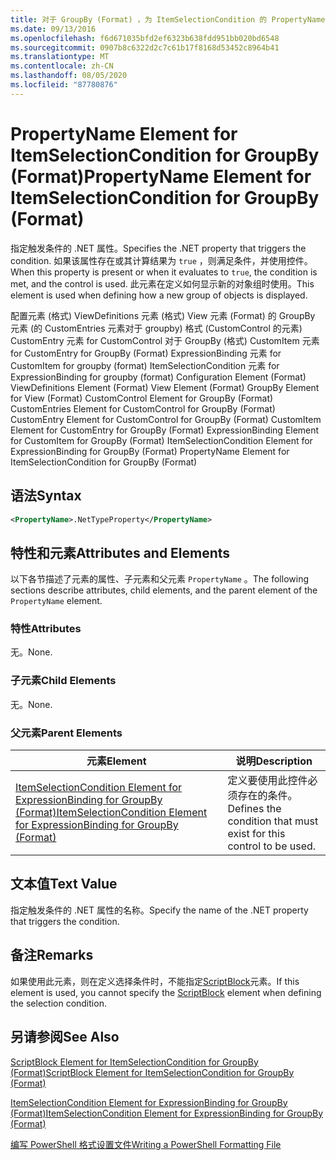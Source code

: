```yaml
---
title: 对于 GroupBy (Format) ，为 ItemSelectionCondition 的 PropertyName 元素 |Microsoft Docs
ms.date: 09/13/2016
ms.openlocfilehash: f6d671035bfd2ef6323b638fdd951bb020bd6548
ms.sourcegitcommit: 0907b8c6322d2c7c61b17f8168d53452c8964b41
ms.translationtype: MT
ms.contentlocale: zh-CN
ms.lasthandoff: 08/05/2020
ms.locfileid: "87780876"
---
```

# <a name="propertyname-element-for-itemselectioncondition-for-groupby-format"></a><span data-ttu-id="fd1f3-102">PropertyName Element for ItemSelectionCondition for GroupBy (Format)</span><span class="sxs-lookup"><span data-stu-id="fd1f3-102">PropertyName Element for ItemSelectionCondition for GroupBy (Format)</span></span>

<span data-ttu-id="fd1f3-103">指定触发条件的 .NET 属性。</span><span class="sxs-lookup"><span data-stu-id="fd1f3-103">Specifies the .NET property that triggers the condition.</span></span> <span data-ttu-id="fd1f3-104">如果该属性存在或其计算结果为 `true` ，则满足条件，并使用控件。</span><span class="sxs-lookup"><span data-stu-id="fd1f3-104">When this property is present or when it evaluates to `true`, the condition is met, and the control is used.</span></span> <span data-ttu-id="fd1f3-105">此元素在定义如何显示新的对象组时使用。</span><span class="sxs-lookup"><span data-stu-id="fd1f3-105">This element is used when defining how a new group of objects is displayed.</span></span>

<span data-ttu-id="fd1f3-106">配置元素 (格式) ViewDefinitions 元素 (格式) View 元素 (Format) 的 GroupBy 元素 (的 CustomEntries 元素对于 groupby) 格式 (CustomControl 的元素) CustomEntry 元素 for CustomControl 对于 GroupBy (格式) CustomItem 元素 for CustomEntry for GroupBy (Format) ExpressionBinding 元素 for CustomItem for groupby (format) ItemSelectionCondition 元素 for ExpressionBinding for groupby (format) </span><span class="sxs-lookup"><span data-stu-id="fd1f3-106">Configuration Element (Format) ViewDefinitions Element (Format) View Element (Format) GroupBy Element for View (Format) CustomControl Element for GroupBy (Format) CustomEntries Element for CustomControl for GroupBy (Format) CustomEntry Element for CustomControl for GroupBy (Format) CustomItem Element for CustomEntry for GroupBy (Format) ExpressionBinding Element for CustomItem for GroupBy (Format) ItemSelectionCondition Element for ExpressionBinding for GroupBy (Format) PropertyName Element for ItemSelectionCondition for GroupBy (Format)</span></span>

## <a name="syntax"></a><span data-ttu-id="fd1f3-107">语法</span><span class="sxs-lookup"><span data-stu-id="fd1f3-107">Syntax</span></span>

```xml
<PropertyName>.NetTypeProperty</PropertyName>
```

## <a name="attributes-and-elements"></a><span data-ttu-id="fd1f3-108">特性和元素</span><span class="sxs-lookup"><span data-stu-id="fd1f3-108">Attributes and Elements</span></span>

<span data-ttu-id="fd1f3-109">以下各节描述了元素的属性、子元素和父元素 `PropertyName` 。</span><span class="sxs-lookup"><span data-stu-id="fd1f3-109">The following sections describe attributes, child elements, and the parent element of the `PropertyName` element.</span></span>

### <a name="attributes"></a><span data-ttu-id="fd1f3-110">特性</span><span class="sxs-lookup"><span data-stu-id="fd1f3-110">Attributes</span></span>

<span data-ttu-id="fd1f3-111">无。</span><span class="sxs-lookup"><span data-stu-id="fd1f3-111">None.</span></span>

### <a name="child-elements"></a><span data-ttu-id="fd1f3-112">子元素</span><span class="sxs-lookup"><span data-stu-id="fd1f3-112">Child Elements</span></span>

<span data-ttu-id="fd1f3-113">无。</span><span class="sxs-lookup"><span data-stu-id="fd1f3-113">None.</span></span>

### <a name="parent-elements"></a><span data-ttu-id="fd1f3-114">父元素</span><span class="sxs-lookup"><span data-stu-id="fd1f3-114">Parent Elements</span></span>

|<span data-ttu-id="fd1f3-115">元素</span><span class="sxs-lookup"><span data-stu-id="fd1f3-115">Element</span></span>|<span data-ttu-id="fd1f3-116">说明</span><span class="sxs-lookup"><span data-stu-id="fd1f3-116">Description</span></span>|
|-------------|-----------------|
|[<span data-ttu-id="fd1f3-117">ItemSelectionCondition Element for ExpressionBinding for GroupBy (Format)</span><span class="sxs-lookup"><span data-stu-id="fd1f3-117">ItemSelectionCondition Element for ExpressionBinding for GroupBy (Format)</span></span>](./itemselectioncondition-element-for-expressionbinding-for-groupby-format.md)|<span data-ttu-id="fd1f3-118">定义要使用此控件必须存在的条件。</span><span class="sxs-lookup"><span data-stu-id="fd1f3-118">Defines the condition that must exist for this control to be used.</span></span>|

## <a name="text-value"></a><span data-ttu-id="fd1f3-119">文本值</span><span class="sxs-lookup"><span data-stu-id="fd1f3-119">Text Value</span></span>

<span data-ttu-id="fd1f3-120">指定触发条件的 .NET 属性的名称。</span><span class="sxs-lookup"><span data-stu-id="fd1f3-120">Specify the name of the .NET property that triggers the condition.</span></span>

## <a name="remarks"></a><span data-ttu-id="fd1f3-121">备注</span><span class="sxs-lookup"><span data-stu-id="fd1f3-121">Remarks</span></span>

<span data-ttu-id="fd1f3-122">如果使用此元素，则在定义选择条件时，不能指定[ScriptBlock](./scriptblock-element-for-itemselectioncondition-for-groupby-format.md)元素。</span><span class="sxs-lookup"><span data-stu-id="fd1f3-122">If this element is used, you cannot specify the [ScriptBlock](./scriptblock-element-for-itemselectioncondition-for-groupby-format.md) element when defining the selection condition.</span></span>

## <a name="see-also"></a><span data-ttu-id="fd1f3-123">另请参阅</span><span class="sxs-lookup"><span data-stu-id="fd1f3-123">See Also</span></span>

[<span data-ttu-id="fd1f3-124">ScriptBlock Element for ItemSelectionCondition for GroupBy (Format)</span><span class="sxs-lookup"><span data-stu-id="fd1f3-124">ScriptBlock Element for ItemSelectionCondition for GroupBy (Format)</span></span>](./scriptblock-element-for-itemselectioncondition-for-groupby-format.md)

[<span data-ttu-id="fd1f3-125">ItemSelectionCondition Element for ExpressionBinding for GroupBy (Format)</span><span class="sxs-lookup"><span data-stu-id="fd1f3-125">ItemSelectionCondition Element for ExpressionBinding for GroupBy (Format)</span></span>](./itemselectioncondition-element-for-expressionbinding-for-groupby-format.md)

[<span data-ttu-id="fd1f3-126">编写 PowerShell 格式设置文件</span><span class="sxs-lookup"><span data-stu-id="fd1f3-126">Writing a PowerShell Formatting File</span></span>](./writing-a-powershell-formatting-file.md)
